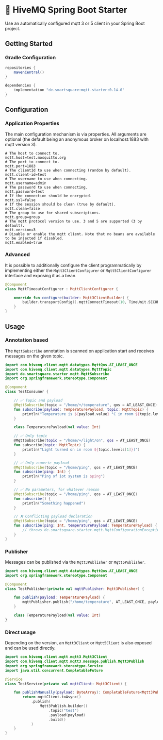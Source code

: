 # :honeybee: HiveMQ Spring Boot Starter

Use an automatically configured mqtt 3 or 5 client in your Spring Boot project.

## Getting Started

### Gradle Configuration

```groovy
repositories {
    mavenCentral()
}

dependencies {
    implementation "de.smartsquare:mqtt-starter:0.14.0"
}
```

## Configuration

### Application Properties

The main configuration mechanism is via properties. All arguments are optional (the default being an anonymous broker on
localhost:1883 with mqtt version 3).

```properties
# The host to connect to.
mqtt.host=test.mosquitto.org
# The port to connect to.
mqtt.port=1883
# The clientId to use when connecting (random by default).
mqtt.client-id=test
# The username to use when connecting.
mqtt.username=admin
# The password to use when connecting.
mqtt.password=test
# If the connection should be encrypted.
mqtt.ssl=false
# If the session should be clean (true by default).
mqtt.clean=false
# The group to use for shared subscriptions.
mqtt.group=group
# The mqtt protocol version to use. 3 and 5 are supported (3 by default).
mqtt.version=3
# Disable or enable the mqtt client. Note that no beans are available to be injected if disabled.
mqtt.enabled=true
```

### Advanced

It is possible to additionally configure the client programmatically by implementing either the `Mqtt3ClientConfigurer`
or `Mqtt5ClientConfigurer` interface and exposing it as a bean.

```kotlin
@Component
class MqttTimeoutConfigurer : MqttClientConfigurer {

    override fun configure(builder: Mqtt3ClientBuilder) {
        builder.transportConfig().mqttConnectTimeout(10, TimeUnit.SECONDS)
    }
}
```

## Usage

### Annotation based

The `MqttSubscribe` annotation is scanned on application start and receives messages on the given topic.

```kotlin
import com.hivemq.client.mqtt.datatypes.MqttQos.AT_LEAST_ONCE
import com.hivemq.client.mqtt.datatypes.MqttTopic
import de.smartsquare.starter.mqtt.MqttSubscribe
import org.springframework.stereotype.Component

@Component
class TestConsumer {

    // ✅ Topic and payload
    @MqttSubscribe(topic = "/home/+/temperature", qos = AT_LEAST_ONCE)
    fun subscribe(payload: TemperaturePayload, topic: MqttTopic) {
        println("Temperature is ${payload.value} °C in room ${topic.levels[1]}]")
    }

    class TemperaturePayload(val value: Int)

    // ✅ Only topic
    @MqttSubscribe(topic = "/home/+/light/on", qos = AT_LEAST_ONCE)
    fun subscribe(topic: MqttTopic) {
        println("Light turned on in room ${topic.levels[1]}]")
    }

    // ✅ Only numeric payload
    @MqttSubscribe(topic = "/home/ping", qos = AT_LEAST_ONCE)
    fun subscribe(ping: Int) {
        println("Ping of iot system is $ping")
    }

    // ✅ No parameters, for whatever reason
    @MqttSubscribe(topic = "/home/ping", qos = AT_LEAST_ONCE)
    fun subscribe() {
        println("Something happened")
    }

    // ❌ Conflicting payload declaration
    @MqttSubscribe(topic = "/home/ping", qos = AT_LEAST_ONCE)
    fun subscribe(ping: Int, temperaturePayload: TemperaturePayload) {
        // throws de.smartsquare.starter.mqtt.MqttConfigurationException
    }
}
```

### Publisher

Messages can be published via the `Mqtt3Publisher` or `Mqtt5Publisher`.

```kotlin
import com.hivemq.client.mqtt.datatypes.MqttQos.AT_LEAST_ONCE
import org.springframework.stereotype.Component

@Component
class TestPublisher(private val mqttPublisher: Mqtt3Publisher) {

    fun publish(payload: TemperaturePayload) {
        mqttPublisher.publish("/home/temperature", AT_LEAST_ONCE, payload)
    }

    class TemperaturePayload(val value: Int)
}
```

### Direct usage

Depending on the version, an `Mqtt3Client` or `Mqtt5Client` is also exposed and can be used directly.

```kotlin
import com.hivemq.client.mqtt.mqtt3.Mqtt3Client
import com.hivemq.client.mqtt.mqtt3.message.publish.Mqtt3Publish
import org.springframework.stereotype.Service
import java.util.concurrent.CompletableFuture

@Service
class TestService(private val mqttClient: Mqtt3Client) {

    fun publishManually(payload: ByteArray): CompletableFuture<Mqtt3Publish> {
        return mqttClient.toAsync()
            .publish(
                Mqtt3Publish.builder()
                    .topic("test")
                    .payload(payload)
                    .build()
            )
    }
}
```
